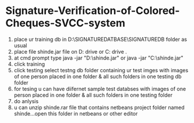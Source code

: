 # Signature-Verification-of-Colored-Cheques-SVCC-system
1.	place ur training db in   D:\SIGNATUREDATBASE\SIGNATUREDB  folder as usual
2.	place file  shinde.jar file    on  D: drive    or   C: drive .
3.	at cmd prompt type         java -jar "D:\shinde.jar"     or       java -jar "C:\shinde.jar"
4.	click training
5.	click testing select testng db folder containing ur test imges with  images of one person placed in one folder & all such folders in one testing db  folder
6.	for tesing u can have diifernet sample  test databses with images of one person placed in one folder & all such folders in one testing folder
7.	do anlysis
8.	u can unzip shinde.rar file that contains netbeans project folder named shinde...open this folder in netbeans or other editor

